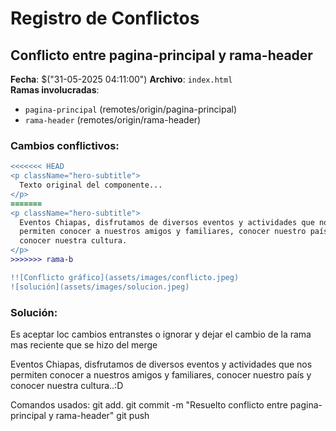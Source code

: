 # Registro de Conflictos

## Conflicto entre pagina-principal y rama-header
**Fecha**: $("31-05-2025  04:11:00")
**Archivo**: `index.html`  
**Ramas involucradas**:
- `pagina-principal` (remotes/origin/pagina-principal)
- `rama-header` (remotes/origin/rama-header)



### Cambios conflictivos:
```diff
<<<<<<< HEAD
<p className="hero-subtitle">
  Texto original del componente...
</p>
=======
<p className="hero-subtitle">
  Eventos Chiapas, disfrutamos de diversos eventos y actividades que nos
  permiten conocer a nuestros amigos y familiares, conocer nuestro país y
  conocer nuestra cultura.
</p>
>>>>>>> rama-b

!![Conflicto gráfico](assets/images/conflicto.jpeg)
![solución](assets/images/solucion.jpeg)
```

### Solución:
Es aceptar loc cambios entranstes o ignorar y dejar el cambio de la rama mas reciente 
que se hizo del merge
<p className="hero-subtitle">
  Eventos Chiapas, disfrutamos de diversos eventos y actividades que nos
  permiten conocer a nuestros amigos y familiares, conocer nuestro país y
  conocer nuestra cultura..:D
</p>

Comandos usados:
git add.
git commit -m "Resuelto conflicto entre pagina-principal y rama-header"
git push 
